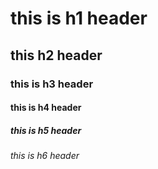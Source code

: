 # this is h1 header
## this h2 header
### this is h3 header
#### this is h4 header
##### this is h5 header
###### this is h6 header
